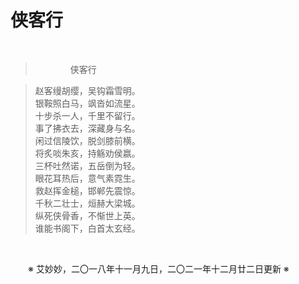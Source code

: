 # 侠客行

&emsp;&emsp;

>&emsp;&emsp;&emsp;&emsp;侠客行

>赵客缦胡缨，吴钩霜雪明。<br>
>银鞍照白马，飒沓如流星。<br>
>十步杀一人，千里不留行。<br>
>事了拂衣去，深藏身与名。<br>
>闲过信陵饮，脱剑膝前横。<br>
>将炙啖朱亥，持觞劝侯嬴。<br>
>三杯吐然诺，五岳倒为轻。<br>
>眼花耳热后，意气素霓生。<br>
>救赵挥金槌，邯郸先震惊。<br>
>千秋二壮士，烜赫大梁城。<br>
>纵死侠骨香，不惭世上英。<br>
>谁能书阁下，白首太玄经。<br>

&emsp;&emsp;

&emsp;&emsp;※ 艾妙妙，二〇一八年十一月九日，二〇二一年十二月廿二日更新 ※
